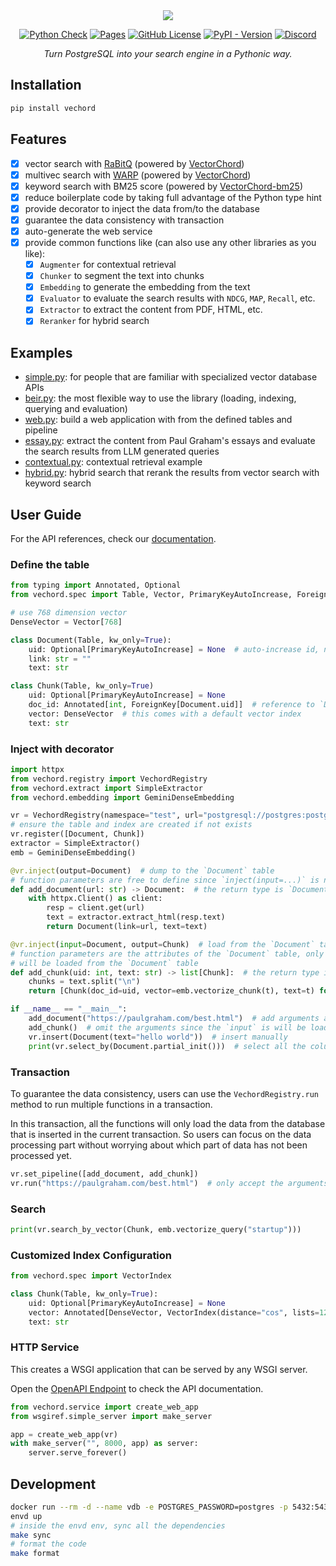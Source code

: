 <div align="center">
<img src="https://github.com/user-attachments/assets/7b2819bb-1a7d-4b84-9ff9-d0c4d5340da9">

<p>

[![Python Check][ci-check-badge]][ci-check-file]
[![Pages][ci-page-badge]][document-link]
[![GitHub License][license-badge]][license-link]
[![PyPI - Version][pypi-badge]][pypi-link]
[![Discord][discord-badge]][discord-link]

</p>
<p><em>Turn PostgreSQL into your search engine in a Pythonic way.</em></p>
</div>

## Installation

```sh
pip install vechord
```

## Features

- [x] vector search with [RaBitQ][rabitq] (powered by [VectorChord][vectorchord])
- [x] multivec search with [WARP][xtr-warp] (powered by [VectorChord][vectorchord])
- [x] keyword search with BM25 score (powered by [VectorChord-bm25][vectorchord-bm25])
- [x] reduce boilerplate code by taking full advantage of the Python type hint
- [x] provide decorator to inject the data from/to the database
- [x] guarantee the data consistency with transaction
- [x] auto-generate the web service
- [x] provide common functions like (can also use any other libraries as you like):
  - [x] `Augmenter` for contextual retrieval
  - [x] `Chunker` to segment the text into chunks
  - [x] `Embedding` to generate the embedding from the text
  - [x] `Evaluator` to evaluate the search results with `NDCG`, `MAP`, `Recall`, etc.
  - [x] `Extractor` to extract the content from PDF, HTML, etc.
  - [x] `Reranker` for hybrid search

## Examples

- [simple.py](examples/simple.py): for people that are familiar with specialized vector database APIs
- [beir.py](examples/beir.py): the most flexible way to use the library (loading, indexing, querying and evaluation)
- [web.py](examples/web.py): build a web application with from the defined tables and pipeline
- [essay.py](examples/essay.py): extract the content from Paul Graham's essays and evaluate the search results from LLM generated queries
- [contextual.py](examples/contextual.py): contextual retrieval example
- [hybrid.py](examples/hybrid.py): hybrid search that rerank the results from vector search with keyword search

## User Guide

For the API references, check our [documentation][document-link].

### Define the table

```python
from typing import Annotated, Optional
from vechord.spec import Table, Vector, PrimaryKeyAutoIncrease, ForeignKey

# use 768 dimension vector
DenseVector = Vector[768]

class Document(Table, kw_only=True):
    uid: Optional[PrimaryKeyAutoIncrease] = None  # auto-increase id, no need to set
    link: str = ""
    text: str

class Chunk(Table, kw_only=True)
    uid: Optional[PrimaryKeyAutoIncrease] = None
    doc_id: Annotated[int, ForeignKey[Document.uid]]  # reference to `Document.uid`
    vector: DenseVector  # this comes with a default vector index
    text: str
```

### Inject with decorator

```python
import httpx
from vechord.registry import VechordRegistry
from vechord.extract import SimpleExtractor
from vechord.embedding import GeminiDenseEmbedding

vr = VechordRegistry(namespace="test", url="postgresql://postgres:postgres@127.0.0.1:5432/")
# ensure the table and index are created if not exists
vr.register([Document, Chunk])
extractor = SimpleExtractor()
emb = GeminiDenseEmbedding()

@vr.inject(output=Document)  # dump to the `Document` table
# function parameters are free to define since `inject(input=...)` is not set
def add_document(url: str) -> Document:  # the return type is `Document`
    with httpx.Client() as client:
        resp = client.get(url)
        text = extractor.extract_html(resp.text)
        return Document(link=url, text=text)

@vr.inject(input=Document, output=Chunk)  # load from the `Document` table and dump to the `Chunk` table
# function parameters are the attributes of the `Document` table, only defined attributes
# will be loaded from the `Document` table
def add_chunk(uid: int, text: str) -> list[Chunk]:  # the return type is `list[Chunk]`
    chunks = text.split("\n")
    return [Chunk(doc_id=uid, vector=emb.vectorize_chunk(t), text=t) for t in chunks]

if __name__ == "__main__":
    add_document("https://paulgraham.com/best.html")  # add arguments as usual
    add_chunk()  # omit the arguments since the `input` is will be loaded from the `Document` table
    vr.insert(Document(text="hello world"))  # insert manually
    print(vr.select_by(Document.partial_init()))  # select all the columns from table `Document`
```

### Transaction

To guarantee the data consistency, users can use the `VechordRegistry.run` method to run multiple
functions in a transaction.

In this transaction, all the functions will only load the data from the database that is inserted
in the current transaction. So users can focus on the data processing part without worrying about
which part of data has not been processed yet.

```python
vr.set_pipeline([add_document, add_chunk])
vr.run("https://paulgraham.com/best.html")  # only accept the arguments for the first function
```

### Search

```python
print(vr.search_by_vector(Chunk, emb.vectorize_query("startup")))
```

### Customized Index Configuration

```python
from vechord.spec import VectorIndex

class Chunk(Table, kw_only=True):
    uid: Optional[PrimaryKeyAutoIncrease] = None
    vector: Annotated[DenseVector, VectorIndex(distance="cos", lists=128)]
    text: str
```

### HTTP Service

This creates a WSGI application that can be served by any WSGI server.

Open the [OpenAPI Endpoint](http://127.0.0.1:8000/openapi/swagger) to check the API documentation.

```python
from vechord.service import create_web_app
from wsgiref.simple_server import make_server

app = create_web_app(vr)
with make_server("", 8000, app) as server:
    server.serve_forever()
```

## Development

```bash
docker run --rm -d --name vdb -e POSTGRES_PASSWORD=postgres -p 5432:5432 ghcr.io/tensorchord/vchord_bm25-postgres:pg17-v0.1.1
envd up
# inside the envd env, sync all the dependencies
make sync
# format the code
make format
```

[vectorchord]: https://github.com/tensorchord/VectorChord/
[vectorchord-bm25]: https://github.com/tensorchord/VectorChord-bm25
[rabitq]: https://github.com/gaoj0017/RaBitQ
[xtr-warp]:https://github.com/jlscheerer/xtr-warp
[ci-check-badge]: https://github.com/tensorchord/vechord/actions/workflows/check.yml/badge.svg
[ci-check-file]: https://github.com/tensorchord/vechord/actions/workflows/check.yml
[ci-page-badge]: https://github.com/tensorchord/vechord/actions/workflows/pages.yml/badge.svg
[document-link]: https://tensorchord.github.io/vechord/
[license-badge]: https://img.shields.io/github/license/tensorchord/vechord
[license-link]: https://github.com/tensorchord/vechord/blob/main/LICENSE
[pypi-badge]: https://img.shields.io/pypi/v/vechord
[pypi-link]: https://pypi.org/project/vechord/
[discord-badge]: https://img.shields.io/discord/974584200327991326?&logoColor=white&color=5865F2&style=flat&logo=discord&cacheSeconds=60
[discord-link]: https://discord.gg/KqswhpVgdU
